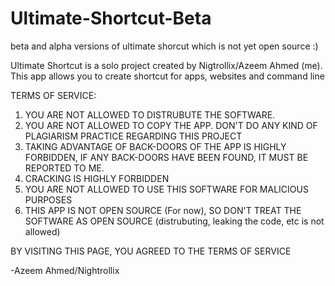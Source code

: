 # Ultimate-Shortcut-Beta
beta and alpha versions of ultimate shorcut which is not yet open source :)

Ultimate Shortcut is a solo project created by Nigtrollix/Azeem Ahmed (me). This app allows you to create shortcut for apps, websites and command line

TERMS OF SERVICE:
1. YOU ARE NOT ALLOWED TO DISTRUBUTE THE SOFTWARE.
2. YOU ARE NOT ALLOWED TO COPY THE APP. DON'T DO ANY KIND OF PLAGIARISM PRACTICE REGARDING THIS PROJECT
3. TAKING ADVANTAGE OF BACK-DOORS OF THE APP IS HIGHLY FORBIDDEN, IF ANY BACK-DOORS HAVE BEEN FOUND, IT MUST BE REPORTED TO ME.
4. CRACKING IS HIGHLY FORBIDDEN 
5. YOU ARE NOT ALLOWED TO USE THIS SOFTWARE FOR MALICIOUS PURPOSES
6. THIS APP IS NOT OPEN SOURCE (For now), SO DON'T TREAT THE SOFTWARE AS OPEN SOURCE (distrubuting, leaking the code, etc is not allowed)

BY VISITING THIS PAGE, YOU AGREED TO THE TERMS OF SERVICE

-Azeem Ahmed/Nightrollix

